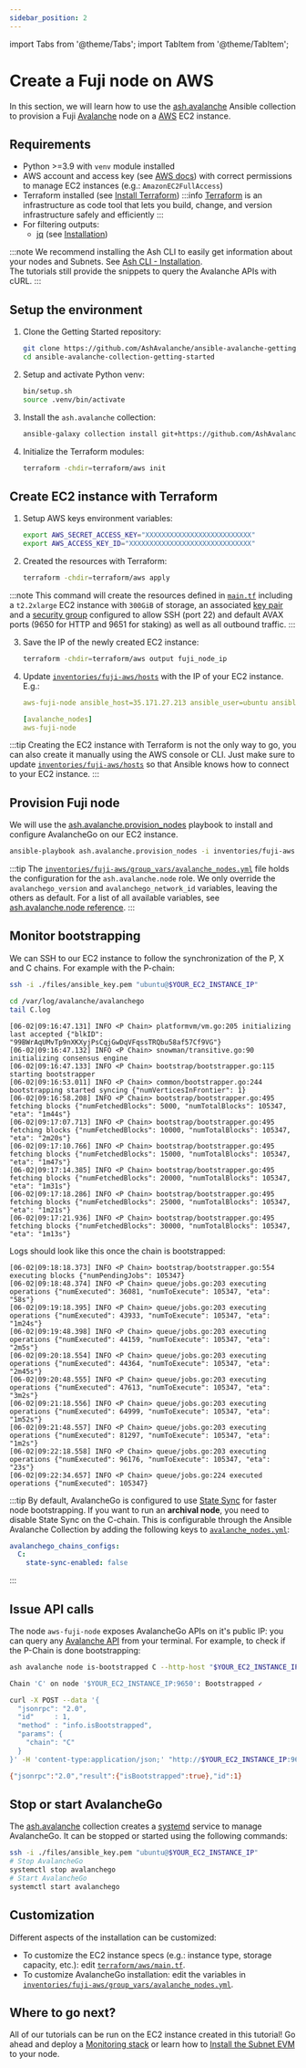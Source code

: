 ```yaml
---
sidebar_position: 2
---
```


import Tabs from '@theme/Tabs';
import TabItem from '@theme/TabItem';

# Create a Fuji node on AWS

In this section, we will learn how to use the [ash.avalanche](https://github.com/AshAvalanche/ansible-avalanche-collection) Ansible collection to provision a Fuji [Avalanche](https://docs.avax.network/) node on a [AWS](https://aws.amazon.com) EC2 instance.

## Requirements

- Python >=3.9 with `venv` module installed
- AWS account and access key (see [AWS docs](https://docs.aws.amazon.com/powershell/latest/userguide/pstools-appendix-sign-up.html)) with correct permissions to manage EC2 instances (e.g.: `AmazonEC2FullAccess`)
- Terraform installed (see [Install Terraform](https://developer.hashicorp.com/terraform/tutorials/aws-get-started/install-cli))
  :::info
  [Terraform](https://terraform.io) is an infrastructure as code tool that lets you build, change, and version infrastructure safely and efficiently
  :::
- For filtering outputs:
  - [jq](https://stedolan.github.io/jq/) (see [Installation](https://stedolan.github.io/jq/download/))

:::note
We recommend installing the Ash CLI to easily get information about your nodes and Subnets. See [Ash CLI - Installation](/docs/toolkit/ash-cli/installation).  
The tutorials still provide the snippets to query the Avalanche APIs with cURL.
:::

## Setup the environment

1. Clone the Getting Started repository:

   ```bash
   git clone https://github.com/AshAvalanche/ansible-avalanche-getting-started
   cd ansible-avalanche-collection-getting-started
   ```

2. Setup and activate Python venv:

   ```bash
   bin/setup.sh
   source .venv/bin/activate
   ```

3. Install the `ash.avalanche` collection:

   ```bash
   ansible-galaxy collection install git+https://github.com/AshAvalanche/ansible-avalanche-collection.git
   ```

4. Initialize the Terraform modules:

   ```bash
   terraform -chdir=terraform/aws init
   ```

## Create EC2 instance with Terraform

1. Setup AWS keys environment variables:

   ```bash
   export AWS_SECRET_ACCESS_KEY="XXXXXXXXXXXXXXXXXXXXXXXXXX"
   export AWS_ACCESS_KEY_ID="XXXXXXXXXXXXXXXXXXXXXXXXXXXXXX"
   ```

2. Created the resources with Terraform:

   ```bash
   terraform -chdir=terraform/aws apply
   ```

:::note
This command will create the resources defined in [`main.tf`](https://github.com/AshAvalanche/ansible-avalanche-getting-started/blob/main/terraform/aws/main.tf) including a `t2.2xlarge` EC2 instance with `300GiB` of storage, an associated [key pair](https://docs.aws.amazon.com/AWSEC2/latest/UserGuide/ec2-key-pairs.html) and a [security group](https://docs.aws.amazon.com/AWSEC2/latest/UserGuide/ec2-security-groups.html) configured to allow SSH (port 22) and default AVAX ports (9650 for HTTP and 9651 for staking) as well as all outbound traffic.
:::

3. Save the IP of the newly created EC2 instance:

   ```bash
   terraform -chdir=terraform/aws output fuji_node_ip
   ```

4. Update [`inventories/fuji-aws/hosts`](https://github.com/AshAvalanche/ansible-avalanche-getting-started/blob/main/inventories/fuji-aws/hosts) with the IP of your EC2 instance. E.g.:

   ```yaml title="inventories/fuji-aws/hosts"
   aws-fuji-node ansible_host=35.171.27.213 ansible_user=ubuntu ansible_ssh_private_key_file=files/ansible_key.pem

   [avalanche_nodes]
   aws-fuji-node
   ```

:::tip
Creating the EC2 instance with Terraform is not the only way to go, you can also create it manually using the AWS console or CLI. Just make sure to update [`inventories/fuji-aws/hosts`](https://github.com/AshAvalanche/ansible-avalanche-getting-started/blob/main/inventories/fuji-aws/hosts) so that Ansible knows how to connect to your EC2 instance.
:::

## Provision Fuji node

We will use the [ash.avalanche.provision_nodes](https://github.com/AshAvalanche/ansible-avalanche-collection/blob/main/playbooks/provision_nodes.yml) playbook to install and configure AvalancheGo on our EC2 instance.

```bash
ansible-playbook ash.avalanche.provision_nodes -i inventories/fuji-aws
```

:::tip
The [`inventories/fuji-aws/group_vars/avalanche_nodes.yml`](https://github.com/AshAvalanche/ansible-avalanche-getting-started/tree/main/inventories/fuji-aws/group_vars/avalanche_nodes.yml) file holds the configuration for the `ash.avalanche.node` role. We only override the `avalanchego_version` and `avalanchego_network_id` variables, leaving the others as default. For a list of all available variables, see [ash.avalanche.node reference](/docs/toolkit/ansible-avalanche-collection/reference/roles/avalanche-node).
:::

## Monitor bootstrapping

We can SSH to our EC2 instance to follow the synchronization of the P, X and C chains. For example with the P-chain:

```bash {1} title="Commands"
ssh -i ./files/ansible_key.pem "ubuntu@$YOUR_EC2_INSTANCE_IP"

cd /var/log/avalanche/avalanchego
tail C.log
```

```text title="Output"
[06-02|09:16:47.131] INFO <P Chain> platformvm/vm.go:205 initializing last accepted {"blkID": "99BWrAqUMvTp9nXKXyjPsCqjGwDqVFqssTRQbu58af57Cf9VG"}
[06-02|09:16:47.132] INFO <P Chain> snowman/transitive.go:90 initializing consensus engine
[06-02|09:16:47.133] INFO <P Chain> bootstrap/bootstrapper.go:115 starting bootstrapper
[06-02|09:16:53.011] INFO <P Chain> common/bootstrapper.go:244 bootstrapping started syncing {"numVerticesInFrontier": 1}
[06-02|09:16:58.208] INFO <P Chain> bootstrap/bootstrapper.go:495 fetching blocks {"numFetchedBlocks": 5000, "numTotalBlocks": 105347, "eta": "1m44s"}
[06-02|09:17:07.713] INFO <P Chain> bootstrap/bootstrapper.go:495 fetching blocks {"numFetchedBlocks": 10000, "numTotalBlocks": 105347, "eta": "2m20s"}
[06-02|09:17:10.766] INFO <P Chain> bootstrap/bootstrapper.go:495 fetching blocks {"numFetchedBlocks": 15000, "numTotalBlocks": 105347, "eta": "1m47s"}
[06-02|09:17:14.385] INFO <P Chain> bootstrap/bootstrapper.go:495 fetching blocks {"numFetchedBlocks": 20000, "numTotalBlocks": 105347, "eta": "1m31s"}
[06-02|09:17:18.286] INFO <P Chain> bootstrap/bootstrapper.go:495 fetching blocks {"numFetchedBlocks": 25000, "numTotalBlocks": 105347, "eta": "1m21s"}
[06-02|09:17:21.936] INFO <P Chain> bootstrap/bootstrapper.go:495 fetching blocks {"numFetchedBlocks": 30000, "numTotalBlocks": 105347, "eta": "1m13s"}
```

Logs should look like this once the chain is bootstrapped:

```
[06-02|09:18:18.373] INFO <P Chain> bootstrap/bootstrapper.go:554 executing blocks {"numPendingJobs": 105347}
[06-02|09:18:48.374] INFO <P Chain> queue/jobs.go:203 executing operations {"numExecuted": 36081, "numToExecute": 105347, "eta": "58s"}
[06-02|09:19:18.395] INFO <P Chain> queue/jobs.go:203 executing operations {"numExecuted": 43933, "numToExecute": 105347, "eta": "1m24s"}
[06-02|09:19:48.398] INFO <P Chain> queue/jobs.go:203 executing operations {"numExecuted": 44159, "numToExecute": 105347, "eta": "2m5s"}
[06-02|09:20:18.554] INFO <P Chain> queue/jobs.go:203 executing operations {"numExecuted": 44364, "numToExecute": 105347, "eta": "2m45s"}
[06-02|09:20:48.555] INFO <P Chain> queue/jobs.go:203 executing operations {"numExecuted": 47613, "numToExecute": 105347, "eta": "3m2s"}
[06-02|09:21:18.556] INFO <P Chain> queue/jobs.go:203 executing operations {"numExecuted": 64999, "numToExecute": 105347, "eta": "1m52s"}
[06-02|09:21:48.557] INFO <P Chain> queue/jobs.go:203 executing operations {"numExecuted": 81297, "numToExecute": 105347, "eta": "1m2s"}
[06-02|09:22:18.558] INFO <P Chain> queue/jobs.go:203 executing operations {"numExecuted": 96176, "numToExecute": 105347, "eta": "23s"}
[06-02|09:22:34.657] INFO <P Chain> queue/jobs.go:224 executed operations {"numExecuted": 105347}
```

:::tip
By default, AvalancheGo is configured to use [State Sync](https://docs.avax.network/nodes/maintain/chain-config-flags#state-sync) for faster node bootstrapping. If you want to run an **archival node**, you need to disable State Sync on the C-chain. This is configurable through the Ansible Avalanche Collection by adding the following keys to [`avalanche_nodes.yml`](https://github.com/AshAvalanche/ansible-avalanche-getting-started/tree/main/inventories/fuji-aws/group_vars/avalanche_nodes.yml):

```yaml title="inventories/fuji-aws/group_vars/avalanche_nodes.yml"
avalanchego_chains_configs:
  C:
    state-sync-enabled: false
```

:::

## Issue API calls

The node `aws-fuji-node` exposes AvalancheGo APIs on it's public IP: you can query any [Avalanche API](https://docs.avax.network/build/avalanchego-apis/) from your terminal. For example, to check if the P-Chain is done bootstrapping:

<Tabs>
  <TabItem value="ash-cli" label="Using the Ash CLI" default>

```bash title="Command"
ash avalanche node is-bootstrapped C --http-host "$YOUR_EC2_INSTANCE_IP"
```

```bash title="Output"
Chain 'C' on node '$YOUR_EC2_INSTANCE_IP:9650': Bootstrapped ✓
```

  </TabItem>
  <TabItem value="curl" label="Using cURL">

```bash title="Command"
curl -X POST --data '{
  "jsonrpc": "2.0",
  "id"     : 1,
  "method" : "info.isBootstrapped",
  "params": {
    "chain": "C"
  }
}' -H 'content-type:application/json;' "http://$YOUR_EC2_INSTANCE_IP:9650/ext/info"
```

```bash title="Output"
{"jsonrpc":"2.0","result":{"isBootstrapped":true},"id":1}
```

  </TabItem>
</Tabs>

## Stop or start AvalancheGo

The [ash.avalanche](https://github.com/AshAvalanche/ansible-avalanche-collection) collection creates a [systemd](https://github.com/systemd/systemd) service to manage AvalancheGo. It can be stopped or started using the following commands:

```bash {1}
ssh -i ./files/ansible_key.pem "ubuntu@$YOUR_EC2_INSTANCE_IP"
# Stop AvalancheGo
systemctl stop avalanchego
# Start AvalancheGo
systemctl start avalanchego
```

## Customization

Different aspects of the installation can be customized:

- To customize the EC2 instance specs (e.g.: instance type, storage capacity, etc.): edit [`terraform/aws/main.tf`](https://github.com/AshAvalanche/ansible-avalanche-getting-started/tree/main/terraform/aws/main.tf).
- To customize AvalancheGo installation: edit the variables in [`inventories/fuji-aws/group_vars/avalanche_nodes.yml`](https://github.com/AshAvalanche/ansible-avalanche-getting-started/tree/main/inventories/fuji-aws/group_vars/avalanche_nodes.yml).

## Where to go next?

All of our tutorials can be run on the EC2 instance created in this tutorial! Go ahead and deploy a [Monitoring stack](/docs/toolkit/ansible-avalanche-collection/tutorials/monitoring) or learn how to [Install the Subnet EVM](/docs/toolkit/ansible-avalanche-collection/tutorials/vm-management) to your node.
